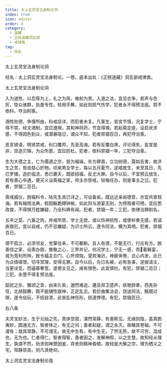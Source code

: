 ```yaml
---
title: 太上玄灵宝法身制论洞
index: true
icon: editor
order: 4
category:
  - 道藏
  - 正统道藏洞玄部
  - 戒律类
tag:
  - 佚名
---
```


太上玄灵宝法身制论洞  

经名：太上洞玄灵宝法身制论。一卷。底本出处：《正统道藏》洞玄部戒律类。  

太上玄灵宝法身制论洞  

入为道性，以忍辱为上，礼之为用，唯和为贵。入道之法，宜忌忿争，若声与色厉，惊众骇群，执愚专性，轻用手舞，如此则损气伤学，犯者永不得预法座。若不依科，夺治削箓。  

酒性败德，争慢所由，科戒显详，而犯者未复。凡箓生，皆宜节慎，况复学士，宁得不禁。经文酒制，宜应遵用，其和神将药，节宜得理。若起斋定座，设启状求感，不得因色到众，或潜暴隐愆，谓众不知，犯者禁锢百日，再犯夺治箓。  

恶言锜语，明贤禁戒，利口覆邦，先圣高诲。若有反覆白黑，评论得失，妄宣是非，空造贝锦，为众所患，宜应防杜。犯者，依科禁锢一年，三犯夺治箓。  

生为大德之主，仁为儒道之宗，慈为福端，杀为罪首，立功树德，莫如去害，故济生之苦，皆由慈心於物。顷来男女学士，每以五月夏节，逆唱放生，未至其日，先已罗捕，造於临流，悉已薨夭，既欲招福，反尤大罪。自今以后，不宜预云放生，若有善心卒遇，便买义设斋福之家，师主亦禁戒，轻侮任办，则是事主之愆。犯者，禁锢二百日。  

斋戒威仪，厨福科令，陆先生具已详之，可设备矣。既远近亲闻德音，亦宜共禀规诲。若有越用法典，假因觞跪蹲钟椀，如此则与游宴无别，为傍观者可哂，宜应悉改俊，不得惧万姓嫌疑，乃全科典有闻。犯者，禁锢一年；三犯，依律治罪削名。  

五辛之菜、六畜之肉，并戒所禁，学士无尝，或以伤神损性，或使祈奏无感。若请疾救厄，宜以自戒，仍不忌嫌疑，为识士所讥，遂令同法，横为其哂。犯者，禁锢百日。  

德不孤立，必须邻友，党蕇往来，不可都断。且人有德，不能无行，行应有方。脱善信之家，设斋办厨，推敬之心，三界并记，何况学士，宁无一感，而着觞宴，或为竞利所拘，致令福主合门，心怀烦恼，望宾淹迟，神疲体倦，忿心内发，此已为众情嗟恨，切寻冥理，安得无罪。自今以后，先已名被，必有急事，逆报请主，当更诠觅，而逼慕奢宽，遂使主见之，咸有恨色，此宜慎杜。有犯，禁锢二百日；三犯，永堕不得复预法座。  

韶武之乐、雅颂之音，由来久矣，邈然难追，遘及郑卫遗声，妖艳辞章，西羌杂伎，北胡鼓舞，既不能辅性娱神，正足乱志。若於曲集法会，饶送同法，觞既过限，遂令俗玩，不招自泄，此皆乱神伤形，损道悖德。有犯，禁锢百日。  

右八条  

夫灵宝妙法，生于元始之先，真体空寂，湛然常静，有善斯见，无缘则隐，虽真韵夷妙，圆通无方。智者体之，有无之间；愚者起疑，谓之永灭。故睹其卷轴，不可谓有；就其常静，不可谓无。故无中生有，有中生无，了然无质，故不可穷，混成也，无为也。仁者得仁，智者得智，愚者因之，发解神照，以之生慧。故知经从理生，孰谓不然，劝求则神慧因鉴，弃舍则精神昏暗，故经是大解之宗，理为栖义之宅，常静崇高，则凡贤绝仰。  

太上洞玄灵宝法身制论竟  
